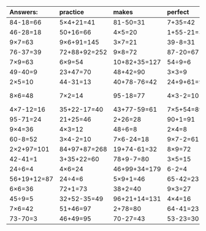 | Answers: | practice | makes | perfect | ! |
| :--- | :--- | :--- | :--- | :--- |
| 84-18=66 | 5×4+21=41 | 81-50=31 | 7+35=42 | 9×7-37=26 | 
| 46-28=18 | 50+16=66 | 4×5=20 | 1+55-21=35 | 8×9-5=67 | 
| 9×7=63 | 9×6+91=145 | 3×7=21 | 39-8=31 | 8×5=40 | 
| 76-37=39 | 72+88+92=252 | 9×8=72 | 87-20=67 | 6×2=12 | 
| 7×9=63 | 6×9=54 | 10+82+35=127 | 54÷9=6 | 41+30-33=38 | 
| 49-40=9 | 23+47=70 | 48+42=90 | 3×3=9 | 8×2=16 | 
| 2×5=10 | 44-31=13 | 40+78-76=42 | 24+9+61=94 | 3×6=18 | 
| 8×6=48 | 7×2=14 | 95-18=77 | 4×3-2=10 | 88+49-23=114 | 
| 4×7-12=16 | 35+22-17=40 | 43+77-59=61 | 7×5+54=89 | 4×9=36 | 
| 95-71=24 | 21+25=46 | 2+26=28 | 90+1=91 | 6×8-29=19 | 
| 9×4=36 | 4×3=12 | 48÷6=8 | 2×4=8 | 88-67=21 | 
| 60-8=52 | 3×4-2=10 | 7×6-24=18 | 9×7-2=61 | 33+7=40 | 
| 2×2+97=101 | 84+97+87=268 | 19+74-61=32 | 8×9=72 | 69-55=14 | 
| 42-41=1 | 3+35+22=60 | 78+9-7=80 | 3×5=15 | 3×9-26=1 | 
| 24÷6=4 | 4×6=24 | 46+99+34=179 | 6-2=4 | 34+81-72=43 | 
| 56+19+12=87 | 24÷4=6 | 5×9+1=46 | 65-42=23 | 7×8=56 | 
| 6×6=36 | 72+1=73 | 38+2=40 | 9×3=27 | 26+33+25=84 | 
| 45÷9=5 | 32+52-35=49 | 96+21+14=131 | 4×4=16 | 2×8+1=17 | 
| 7×6=42 | 51+46=97 | 2+78=80 | 64-41=23 | 9×6-41=13 | 
| 73-70=3 | 46+49=95 | 70-27=43 | 53-23=30 | 79-6=73 | 
